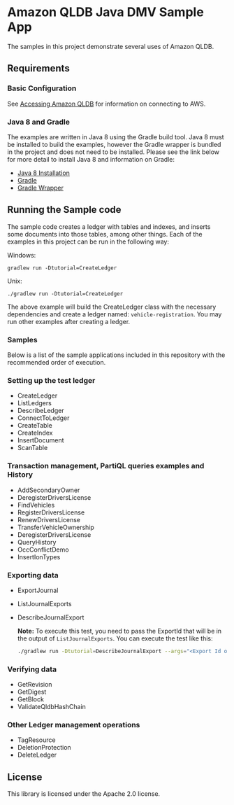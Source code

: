 # Amazon QLDB Java DMV Sample App

The samples in this project demonstrate several uses of Amazon QLDB.

## Requirements

### Basic Configuration

See [Accessing Amazon QLDB](https://docs.aws.amazon.com/qldb/latest/developerguide/accessing.html) for information on connecting to AWS.

### Java 8 and Gradle

The examples are written in Java 8 using the Gradle build tool. Java 8 must be installed to build the examples, however 
the Gradle wrapper is bundled in the project and does not need to be installed. Please see the link below for more 
detail to install Java 8 and information on Gradle:

* [Java 8 Installation](https://docs.oracle.com/javase/8/docs/technotes/guides/install/install_overview.html)
* [Gradle](https://gradle.org/)
* [Gradle Wrapper](https://docs.gradle.org/3.3/userguide/gradle_wrapper.html)

## Running the Sample code

The sample code creates a ledger with tables and indexes, and inserts some documents into those tables,
among other things. Each of the examples in this project can be run in the following way:

Windows:

```
gradlew run -Dtutorial=CreateLedger
```

Unix:

```
./gradlew run -Dtutorial=CreateLedger
```

The above example will build the CreateLedger class with the necessary dependencies and create a ledger named:
`vehicle-registration`. You may run other examples after creating a ledger.

### Samples

Below is a list of the sample applications included in this repository with the recommended order of execution.

### Setting up the test ledger

- CreateLedger
- ListLedgers
- DescribeLedger
- ConnectToLedger
- CreateTable
- CreateIndex
- InsertDocument
- ScanTable

### Transaction management, PartiQL queries examples and History

- AddSecondaryOwner
- DeregisterDriversLicense
- FindVehicles
- RegisterDriversLicense
- RenewDriversLicense
- TransferVehicleOwnership
- DeregisterDriversLicense
- QueryHistory
- OccConflictDemo
- InsertIonTypes

### Exporting data

- ExportJournal

- ListJournalExports

- DescribeJournalExport

  **Note:** To execute this test, you need to pass the ExportId that will be in the output of `ListJournalExports`. You can execute the test like this:

  ```bash
  ./gradlew run -Dtutorial=DescribeJournalExport --args="<Export Id obtained from the output of ListJournalExports>"	
  ```

### Verifying data

- GetRevision
- GetDigest
- GetBlock
- ValidateQldbHashChain

### Other Ledger management operations

- TagResource
- DeletionProtection
- DeleteLedger



## License

This library is licensed under the Apache 2.0 license.
